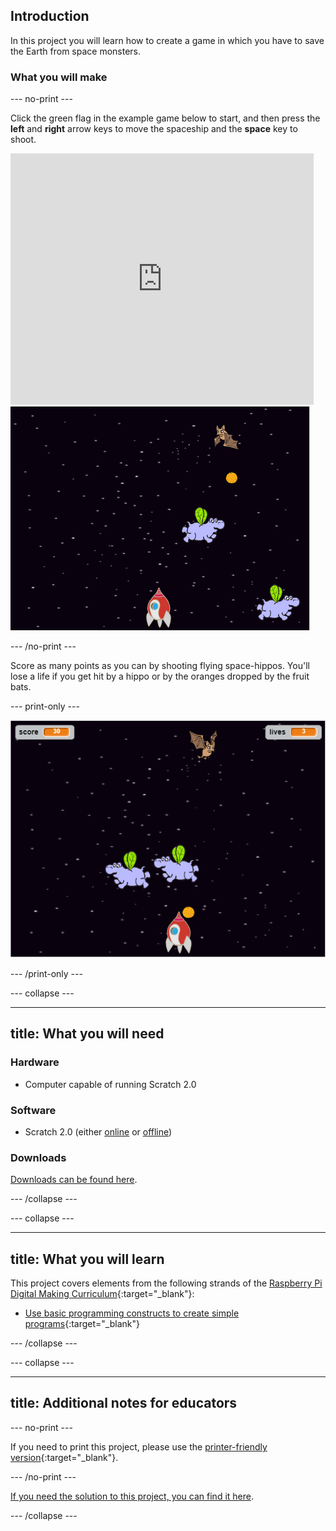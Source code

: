 ## Introduction

In this project you will learn how to create a game in which you have to save the Earth from space monsters.

### What you will make

--- no-print ---

Click the green flag in the example game below to start, and then press the **left** and **right** arrow keys to move the spaceship and the **space** key to shoot.

<div class="scratch-preview">
  <iframe allowtransparency="true" width="485" height="402" src="https://scratch.mit.edu/projects/embed/251794419/?autostart=false" frameborder="0"></iframe>
  <img src="images/invaders-final.png">
</div>

--- /no-print ---

Score as many points as you can by shooting flying space-hippos. You'll lose a life if you get hit by a hippo or by the oranges dropped by the fruit bats.

--- print-only ---

![desc](images/showcase.png)

--- /print-only ---

--- collapse ---

---
title: What you will need
---

### Hardware

+ Computer capable of running Scratch 2.0

### Software

+ Scratch 2.0 (either [online](https://scratch.mit.edu/projects/editor/) or [offline](https://scratch.mit.edu/scratch2download/))

### Downloads

[Downloads can be found here](http://rpf.io/clonewars-go).

--- /collapse ---

--- collapse ---

---
title: What you will learn
---

This project covers elements from the following strands of the [Raspberry Pi Digital Making Curriculum](http://rpf.io/curriculum){:target="_blank"}:

+ [Use basic programming constructs to create simple programs](https://www.raspberrypi.org/curriculum/programming/creator){:target="_blank"}

--- /collapse ---

--- collapse ---

---
title: Additional notes for educators
---

--- no-print ---

If you need to print this project, please use the [printer-friendly version](https://projects.raspberrypi.org/en/projects/clone-wars/print){:target="_blank"}.

--- /no-print ---

[If you need the solution to this project, you can find it here](http://rpf.io/clone-wars-get).

--- /collapse ---

